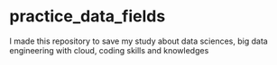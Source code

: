 # practice_data_fields

I made this repository to save my study about data sciences, big data engineering with cloud, coding skills and knowledges

